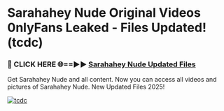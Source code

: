 # Sarahahey Nude Original Videos 0nlyFans Leaked - Files Updated! (tcdc)

<h3>🔴 CLICK HERE 🌐==►► <a href="https://tinyurl.com/y5r63du9" rel="nofollow">Sarahahey Nude Updated Files</a></h3>

Get Sarahahey Nude and all content. Now you can access all videos and pictures of Sarahahey Nude. New Updated Files 2025!

[![tcdc](https://i.imgur.com/UVo9nyh.gif)](https://tinyurl.com/y5r63du9)